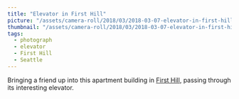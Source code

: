 ```yaml
---
title: "Elevator in First Hill"
picture: "/assets/camera-roll/2018/03/2018-03-07-elevator-in-first-hill/20180308_025630443_iOS.jpg"
thumbnail: "/assets/camera-roll/2018/03/2018-03-07-elevator-in-first-hill/20180308_025630443_iOS-thumbnail.jpg"
tags:
  - photograph  
  - elevator
  - First Hill
  - Seattle
---
```

Bringing a friend up into this apartment building in [First Hill](/first-hill/), passing through its interesting elevator.
